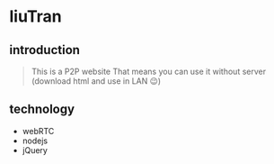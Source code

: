 # liuTran

## introduction

> This is a P2P website
> That means you can use it without server (download html and use in LAN 😉)

## technology

- webRTC
- nodejs
- jQuery